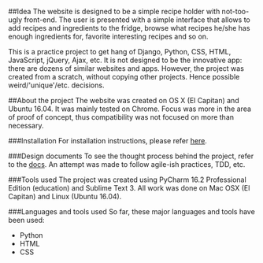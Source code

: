 ##Idea
The website is designed to be a simple recipe holder with not-too-ugly 
front-end. The user is presented with a simple interface that allows to 
add recipes and ingredients to the fridge, browse what recipes he/she 
has enough ingredients for, favorite interesting recipes and so on.  

This is a practice project to get hang of Django, Python, CSS, HTML, 
JavaScript, jQuery, Ajax, etc. It is not designed to be the innovative 
app: there are dozens of similar websites and apps. However, the project
was created from a scratch, without copying other projects. Hence 
possible weird/'unique'/etc. decisions. 

##About the project
The website was created on OS X (El Capitan) and Ubuntu 16.04. It was 
mainly tested on Chrome. Focus was more in the area of proof of concept,
thus compatibility was not focused on more than necessary.

###Installation
For installation instructions, please refer 
[here](../../tree/master/docs/installation.md).

###Design documents 
To see the thought process behind the project, refer to the 
[docs](../../tree/master/docs). An attempt was made to follow agile-ish
practices, TDD, etc.

###Tools used
The project was created using PyCharm 16.2 Professional Edition 
(education) and Sublime Text 3. All work was done on Mac OSX (El 
Capitan) and Linux (Ubuntu 16.04).

###Languages and tools used
So far, these major languages and tools have been used:
- Python
- HTML
- CSS
